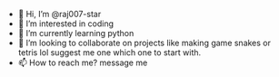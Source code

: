 - 👋 Hi, I’m @raj007-star
- 👀 I’m interested in coding
- 🌱 I’m currently learning python
- 💞️ I’m looking to collaborate on projects like making game snakes or tetris lol suggest me one which one to start with.
- 📫 How to reach me? message me

<!---
raj007-star/raj007-star is a ✨ special ✨ repository because its `README.md` (this file) appears on your GitHub profile.
You can click the Preview link to take a look at your changes.
--->
